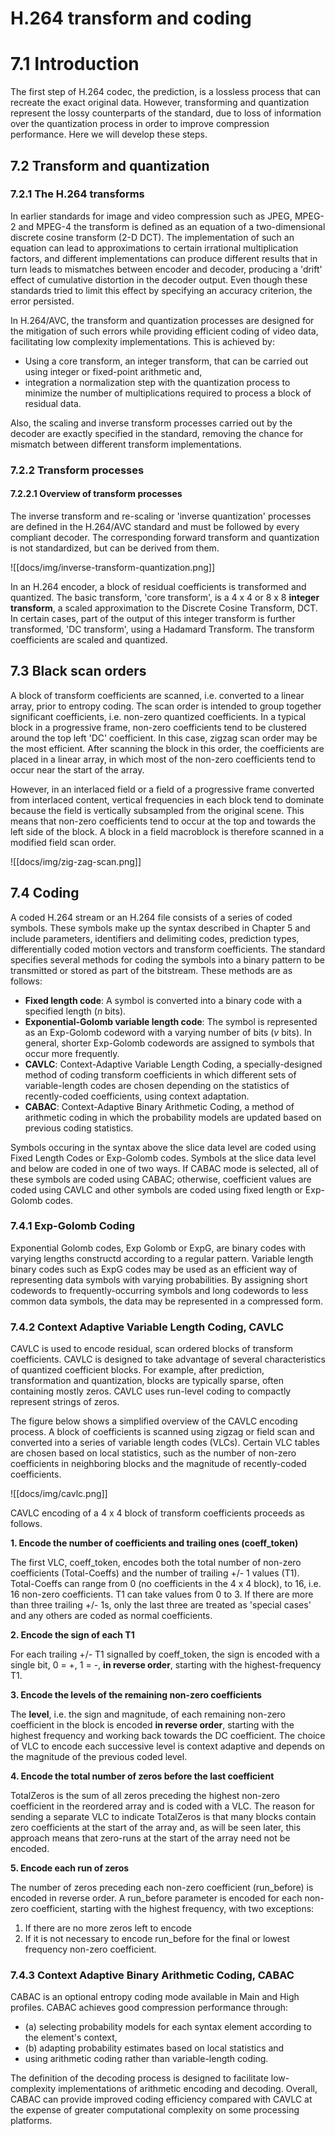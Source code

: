 # H.264 transform and coding

# 7.1 Introduction

The first step of H.264 codec, the prediction, is a lossless process that can recreate the exact original data. However, transforming and quantization represent the lossy counterparts of the standard, due to loss of information over the quantization process in order to improve compression performance. Here we will develop these steps.

## 7.2 Transform and quantization

### 7.2.1 The H.264 transforms

In earlier standards for image and video compression such as JPEG, MPEG-2 and MPEG-4 the transform is defined as an equation of a two-dimensional discrete cosine transform (2-D DCT). The implementation of such an equation can lead to approximations to certain irrational multiplication factors, and different implementations can produce different results that in turn leads to mismatches between encoder and decoder, producing a 'drift' effect of cumulative distortion in the decoder output. Even though these standards tried to limit this effect by specifying an accuracy criterion, the error persisted. 

In H.264/AVC, the transform and quantization processes are designed for the mitigation of such errors while providing efficient coding of video data, facilitating low complexity implementations. This is achieved by:


- Using a core transform, an integer transform, that can be carried out using integer or fixed-point arithmetic and,
- integration a normalization step with the quantization process to minimize the number of multiplications required to process a block of residual data.

Also, the scaling and inverse transform processes carried out by the decoder are exactly specified in the standard, removing the chance for mismatch between different transform implementations.

### 7.2.2 Transform processes

#### 7.2.2.1 Overview of transform processes

The inverse transform and re-scaling or 'inverse quantization' processes are defined in the H.264/AVC standard and must be followed by every compliant decoder. The corresponding forward transform and quantization is not standardized, but can be derived from them.

![[docs/img/inverse-transform-quantization.png]]

In an H.264 encoder, a block of residual coefficients is transformed and quantized. The basic transform, 'core transform', is a 4 x 4 or 8 x 8 **integer transform**, a scaled approximation to the Discrete Cosine Transform, DCT. In certain cases, part of the output of this integer transform is further transformed, 'DC transform', using a Hadamard Transform. The transform coefficients are scaled and quantized.

## 7.3 Black scan orders

A block of transform coefficients are scanned, i.e. converted to a linear array, prior to entropy coding. The scan order is intended to group together significant coefficients, i.e. non-zero quantized coefficients. In a typical block in a progressive frame, non-zero coefficients tend to be clustered around the top left 'DC' coefficient. In this case, zigzag scan order may be the most efficient. After scanning the block in this order, the coefficients are placed in a linear array, in which most of the non-zero coefficients tend to occur near the start of the array.

However, in an interlaced field or a field of a progressive frame converted from interlaced content, vertical frequencies in each block tend to dominate because the field is vertically subsampled from the original scene. This means that non-zero coefficients tend to occur at the top and towards the left side of the block. A block in a field macroblock is therefore scanned in a modified field scan order.

![[docs/img/zig-zag-scan.png]]

## 7.4 Coding

A coded H.264 stream or an H.264 file consists of a series of coded symbols. These symbols make up the syntax described in Chapter 5 and include parameters, identifiers and delimiting codes, prediction types, differentially coded motion vectors and transform coefficients. The standard specifies several methods for coding the symbols into a binary pattern to be transmitted or stored as part of the bitstream. These methods are as follows:

- **Fixed length code**: A symbol is converted into a binary code with a specified length ($n$ bits).
- **Exponential-Golomb variable length code**: The symbol is represented as an Exp-Golomb codeword with a varying number of bits ($v$ bits). In general, shorter Exp-Golomb codewords are assigned to symbols that occur more frequently.
- **CAVLC**: Context-Adaptive Variable Length Coding, a specially-designed method of coding transform coefficients in which different sets of variable-length codes are chosen depending on the statistics of recently-coded coefficients, using context adaptation.
- **CABAC**: Context-Adaptive Binary Arithmetic Coding, a method of arithmetic coding in which the probability models are updated based on previous coding statistics.

Symbols occuring in the syntax above the slice data level are coded using Fixed Length Codes or Exp-Golomb codes. Symbols at the slice data level and below are coded in one of two ways. If CABAC mode is selected, all of these symbols are coded using CABAC; otherwise, coefficient values are coded using CAVLC and other symbols are coded using fixed length or Exp-Golomb codes.

### 7.4.1 Exp-Golomb Coding

Exponential Golomb codes, Exp Golomb or ExpG, are binary codes with varying lengths constructd according to a regular pattern. Variable length binary codes such as ExpG codes may be used as an efficient way of representing data symbols with varying probabilities. By assigning short codewords to frequently-occurring symbols and long codewords to less common data symbols, the data may be represented in a compressed form.

### 7.4.2 Context Adaptive Variable Length Coding, CAVLC

CAVLC is used to encode residual, scan ordered blocks of transform coefficients. CAVLC is designed to take advantage of several characteristics of quantized coefficient blocks. For example, after prediction, transformation and quantization, blocks are typically sparse, often containing mostly zeros. CAVLC uses run-level coding to compactly represent strings of zeros.

The figure below shows a simplified overview of the CAVLC encoding process. A block of coefficients is scanned using zigzag or field scan and converted into a series of variable length codes (VLCs). Certain VLC tables are chosen based on local statistics, such as the number of non-zero coefficients in neighboring blocks and the magnitude of recently-coded coefficients.

![[docs/img/cavlc.png]]

CAVLC encoding of a 4 x 4 block of transform coefficients proceeds as follows.

**1. Encode the number of coefficients and trailing ones (coeff_token)**

The first VLC, coeff_token, encodes both the total number of non-zero coefficients (Total-Coeffs) and the number of trailing +/- 1 values (T1). Total-Coeffs can range from 0 (no coefficients in the 4 x 4 block), to 16, i.e. 16 non-zero coefficients. T1 can take values from 0 to 3. If there are more than three trailing +/- 1s, only the last three are treated as 'special cases' and any others are coded as normal coefficients.

**2. Encode the sign of each T1**

For each trailing +/- T1 signalled by coeff_token, the sign is encoded with a single bit, 0 = +, 1 = -, **in reverse order**, starting with the highest-frequency T1.

**3. Encode the levels of the remaining non-zero coefficients**

The **level**, i.e. the sign and magnitude, of each remaining non-zero coefficient in the block is encoded **in reverse order**, starting with the highest frequency and working back towards the DC coefficient. The choice of VLC to encode each successive level is context adaptive and depends on the magnitude of the previous coded level.

**4. Encode the total number of zeros before the last coefficient**

TotalZeros is the sum of all zeros preceding the highest non-zero coefficient in the reordered array and is coded with a VLC. The reason for sending a separate VLC to indicate TotalZeros is that many blocks contain zero coefficients at the start of the array and, as will be seen later, this approach means that zero-runs at the start of the array need not be encoded.

**5. Encode each run of zeros**

The number of zeros preceding each non-zero coefficient (run_before) is encoded in reverse order. A run_before parameter is encoded for each non-zero coefficient, starting with the highest frequency, with two exceptions:

1. If there are no more zeros left to encode
2. If it is not necessary to encode run_before for the final or lowest frequency non-zero coefficient.

### 7.4.3 Context Adaptive Binary Arithmetic Coding, CABAC

CABAC is an optional entropy coding mode available in Main and High profiles. CABAC achieves good compression performance through:

- (a) selecting probability models for each syntax element according to the element's context,
- (b) adapting probability estimates based on local statistics and
- using arithmetic coding rather than variable-length coding.

The definition of the decoding process is designed to facilitate low-complexity implementations of arithmetic encoding and decoding. Overall, CABAC can provide improved coding efficiency compared with CAVLC at the expense of greater computational complexity on some processing platforms.

